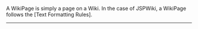 A WikiPage is simply a page on a Wiki. In the case of JSPWiki, a WikiPage follows the
[Text Formatting Rules].

----

